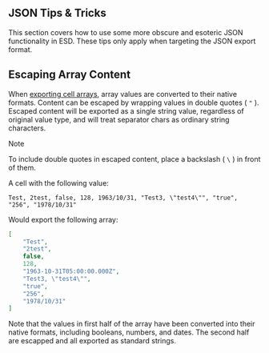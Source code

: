 JSON Tips & Tricks
------------------
This section covers how to use some more obscure and esoteric JSON functionality in ESD. These tips only apply when targeting the JSON export format.

Escaping Array Content
----------------------
When [exporting cell arrays](../json/exportcellarrays.md), array values are converted to their native formats. Content can be escaped by wrapping values in double quotes ( `"` ). Escaped content will be exported as a single string value, regardless of original value type, and will treat separator chars as ordinary string characters.

> [!NOTE]
> To include double quotes in escaped content, place a backslash ( `\` ) in front of them.

A cell with the following value:

```
Test, 2test, false, 128, 1963/10/31, "Test3, \"test4\"", "true", "256", "1978/10/31"
```

Would export the following array:

```json
[
    "Test",
    "2test",
    false,
    128,
    "1963-10-31T05:00:00.000Z",
    "Test3, \"test4\"",
    "true",
    "256",
    "1978/10/31"
]
```

Note that the values in first half of the array have been converted into their native formats, including booleans, numbers, and dates. The second half are escapped and all exported as standard strings.